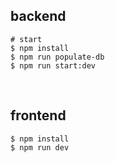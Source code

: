 ## backend 

```shell
# start 
$ npm install 
$ npm run populate-db
$ npm run start:dev
```

<br>

## frontend

```shell
$ npm install
$ npm run dev
```